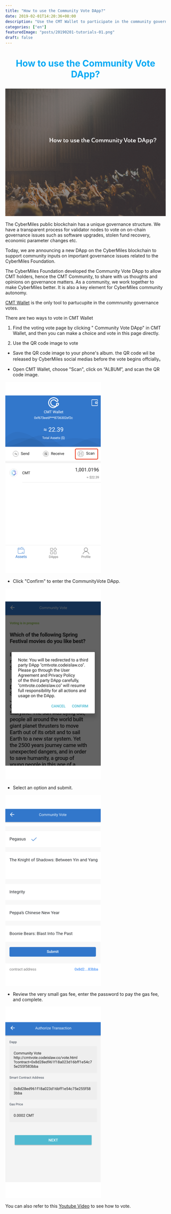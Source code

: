 ```yaml
---
title: "How to use the Community Vote DApp?"
date: 2019-02-01T14:20:36+08:00
description: "Use the CMT Wallet to participate in the community governance votes"
categories: ["en"]
featuredImage: "posts/20190201-tutorials-01.png"
draft: false
---
```



# **<font color="#03a9f4"><p align="center">How to use the Community Vote DApp?</p></font>**

<div style="align: center">
<img src="posts/20190201-tutorials-01.png"/>
</div>


The CyberMiles public blockchain has a unique governance structure. We have a transparent process for validator nodes to vote on on-chain governance issues such as software upgrades, stolen fund recovery, economic parameter changes etc. 


Today, we are announcing a new DApp on the CyberMiles blockchain to support community inputs on important governance issues related to the CyberMiles Foundation. 


The CyberMiles Foundation developed the Community Vote DApp to allow CMT holders, hence the CMT Community, to share with us thoughts and opinions on governance matters. As a community, we work together to make CyberMiles better. It is also a key element for CyberMiles community autonomy.


[CMT Wallet](https://www.cybermiles.io/en-us/blockchain-infrastructure/cmt-wallet/) is the only tool to partucupite in the commnunity governance votes.


There are two ways to vote in CMT Wallet

1. Find the voting vote page by clicking " Community Vote DApp" in CMT Wallet,  and then you can make a choice and vote in this page directly.

2. Use the QR code image to vote

* Save the QR code image to your phone's album.
  the QR code wil be released by CyberMiles social medias before the vote begins offcially。

* Open CMT Wallet, choose "Scan", click on “ALBUM”, and scan the QR code image.

<div style="align: center">
<img src="posts/20190201-tutorials-02.png"/>
</div>

* Click "Confirm" to enter the CommunityVote DApp.

<div style="align: center">
<img src="posts/20190201-tutorials-03.png"/>
</div>

* Select an option and submit.

<div style="align: center">
<img src="posts/20190201-tutorials-04.png"/>
</div>

* Review the very small gas fee, enter the password to pay the gas fee, and complete.

<div style="align: center">
<img src="posts/20190201-tutorials-05.png"/>
</div>

You can also refer to this [Youtube Video](https://www.youtube.com/watch?v=b9Gv_-fqBik) to see how to vote.

